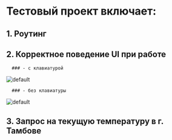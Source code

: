 # Тестовый проект включает:
## 1. Роутинг
## 2. Корректное поведение UI при работе 
      ### - с клавиатурой
      
![default](https://user-images.githubusercontent.com/32358454/53488237-c40de700-3a9e-11e9-8982-0f707c03d706.jpg)

      ### - без клавиатуры
      
![default](https://user-images.githubusercontent.com/32358454/53488238-c40de700-3a9e-11e9-8e4c-c8af5c9a6300.jpg)

## 3. Запрос на текущую температуру в г. Тамбове




